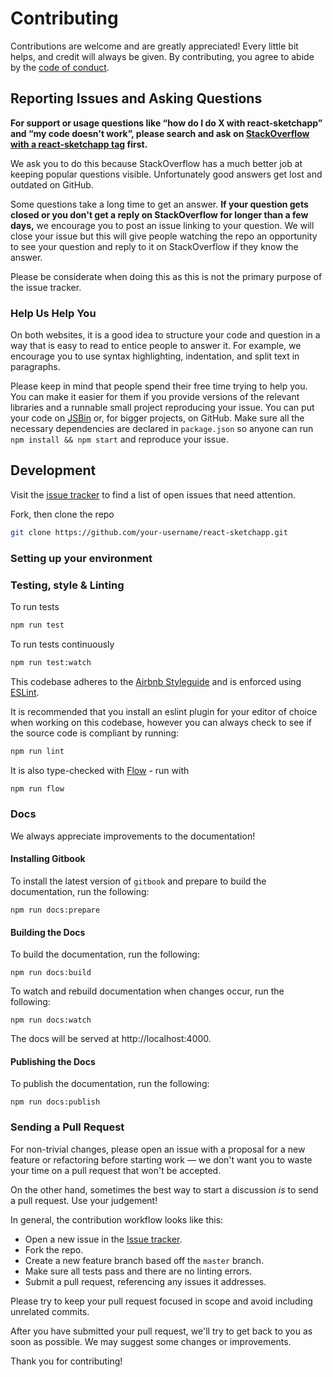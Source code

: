 # Contributing

Contributions are welcome and are greatly appreciated! Every little bit helps, and credit will always be given. By contributing, you agree to abide by the [code of conduct](https://github.com/airbnb/react-sketchapp/blob/master/CODE_OF_CONDUCT.md).

## Reporting Issues and Asking Questions

**For support or usage questions like “how do I do X with react-sketchapp” and “my code doesn't work”, please search and ask on [StackOverflow with a react-sketchapp tag](http://stackoverflow.com/questions/tagged/react-sketchapp?sort=votes&pageSize=50) first.**

We ask you to do this because StackOverflow has a much better job at keeping popular questions visible. Unfortunately good answers get lost and outdated on GitHub.

Some questions take a long time to get an answer. **If your question gets closed or you don't get a reply on StackOverflow for longer than a few days,** we encourage you to post an issue linking to your question. We will close your issue but this will give people watching the repo an opportunity to see your question and reply to it on StackOverflow if they know the answer.

Please be considerate when doing this as this is not the primary purpose of the issue tracker.

### Help Us Help You

On both websites, it is a good idea to structure your code and question in a way that is easy to read to entice people to answer it. For example, we encourage you to use syntax highlighting, indentation, and split text in paragraphs.

Please keep in mind that people spend their free time trying to help you. You can make it easier for them if you provide versions of the relevant libraries and a runnable small project reproducing your issue. You can put your code on [JSBin](http://jsbin.com) or, for bigger projects, on GitHub. Make sure all the necessary dependencies are declared in `package.json` so anyone can run `npm install && npm start` and reproduce your issue.

## Development
Visit the [issue tracker](https://github.com/airbnb/react-sketchapp/issues) to find a list of open issues that need attention.

Fork, then clone the repo
```bash
git clone https://github.com/your-username/react-sketchapp.git
```

### Setting up your environment

### Testing, style & Linting
To run tests
```bash
npm run test
```

To run tests continuously
```bash
npm run test:watch
```

This codebase adheres to the [Airbnb Styleguide](https://github.com/airbnb/javascript) and is enforced using [ESLint](http://eslint.org/).

It is recommended that you install an eslint plugin for your editor of choice when working on this codebase, however you can always check to see if the source code is compliant by running:

```bash
npm run lint
```

It is also type-checked with [Flow](https://flow.org/) - run with
```bash
npm run flow
```

### Docs
We always appreciate improvements to the documentation!

#### Installing Gitbook

To install the latest version of `gitbook` and prepare to build the documentation, run the following:

```
npm run docs:prepare
```

#### Building the Docs

To build the documentation, run the following:

```
npm run docs:build
```

To watch and rebuild documentation when changes occur, run the following:

```
npm run docs:watch
```

The docs will be served at http://localhost:4000.

#### Publishing the Docs

To publish the documentation, run the following:

```
npm run docs:publish
```

### Sending a Pull Request

For non-trivial changes, please open an issue with a proposal for a new feature or refactoring before starting work — we don't want you to waste your time on a pull request that won't be accepted.

On the other hand, sometimes the best way to start a discussion _is_ to send a pull request. Use your judgement!

In general, the contribution workflow looks like this:

* Open a new issue in the [Issue tracker](https://github.com/airbnb/react-sketchapp/issues).
* Fork the repo.
* Create a new feature branch based off the `master` branch.
* Make sure all tests pass and there are no linting errors.
* Submit a pull request, referencing any issues it addresses.

Please try to keep your pull request focused in scope and avoid including unrelated commits.

After you have submitted your pull request, we'll try to get back to you as soon as possible. We may suggest some changes or improvements.

Thank you for contributing!
